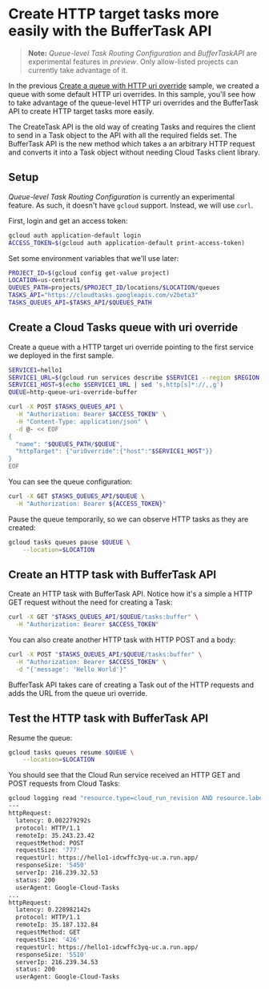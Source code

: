 # Create HTTP target tasks more easily with the BufferTask API

> **Note:** *Queue-level Task Routing Configuration* and *BufferTaskAPI* are
> experimental features in *preview*. Only allow-listed projects can currently
> take advantage of it.

In the previous [Create a queue with HTTP uri
override](../queue-uri-override-http-tasks/) sample, we created a queue with
some default HTTP uri overrides. In this sample, you'll see how to take
advantage of the queue-level HTTP uri overrides and the BufferTask API to create
HTTP target tasks more easily.

The CreateTask API is the old way of creating Tasks and requires the client to
send in a Task object to the API with all the required fields set. The
BufferTask API is the new method which takes a an arbitrary HTTP request and
converts it into a Task object without needing Cloud Tasks client library.

## Setup

*Queue-level Task Routing Configuration* is currently an experimental feature.
As such, it doesn't have `gcloud` support. Instead, we will use `curl`.

First, login and get an access token:

```sh
gcloud auth application-default login
ACCESS_TOKEN=$(gcloud auth application-default print-access-token)
```

Set some environment variables that we'll use later:

```sh
PROJECT_ID=$(gcloud config get-value project)
LOCATION=us-central1
QUEUES_PATH=projects/$PROJECT_ID/locations/$LOCATION/queues
TASKS_API="https://cloudtasks.googleapis.com/v2beta3"
TASKS_QUEUES_API=$TASKS_API/$QUEUES_PATH
```

## Create a Cloud Tasks queue with uri override

Create a queue with a HTTP target uri override pointing to the first service we
deployed in the first sample.

```sh
SERVICE1=hello1
SERVICE1_URL=$(gcloud run services describe $SERVICE1 --region $REGION --format 'value(status.url)')
SERVICE1_HOST=$(echo $SERVICE1_URL | sed 's,http[s]*://,,g')
QUEUE=http-queue-uri-override-buffer

curl -X POST $TASKS_QUEUES_API \
  -H "Authorization: Bearer $ACCESS_TOKEN" \
  -H "Content-Type: application/json" \
  -d @- << EOF
{
  "name": "$QUEUES_PATH/$QUEUE",
  "httpTarget": {"uriOverride":{"host":"$SERVICE1_HOST"}}
}
EOF
```

You can see the queue configuration:

```sh
curl -X GET $TASKS_QUEUES_API/$QUEUE \
  -H "Authorization: Bearer ${ACCESS_TOKEN}"
```

Pause the queue temporarily, so we can observe HTTP tasks as they are created:

```sh
gcloud tasks queues pause $QUEUE \
    --location=$LOCATION
```

## Create an HTTP task with BufferTask API

Create an HTTP task with BufferTask API. Notice how it's a simple a HTTP GET
request without the need for creating a Task:

```sh
curl -X GET "$TASKS_QUEUES_API/$QUEUE/tasks:buffer" \
  -H "Authorization: Bearer $ACCESS_TOKEN"
```

You can also create another HTTP task with HTTP POST and a body:

```sh
curl -X POST "$TASKS_QUEUES_API/$QUEUE/tasks:buffer" \
  -H "Authorization: Bearer $ACCESS_TOKEN" \
  -d "{'message': 'Hello World'}"
```

BufferTask API takes care of creating a Task out of the HTTP requests and adds
the URL from the queue uri override.

## Test the HTTP task with BufferTask API

Resume the queue:

```sh
gcloud tasks queues resume $QUEUE \
    --location=$LOCATION
```

You should see that the Cloud Run service received an HTTP GET and POST requests from
Cloud Tasks:

```sh
gcloud logging read "resource.type=cloud_run_revision AND resource.labels.service_name=$SERVICE1" --limit 4
---
httpRequest:
  latency: 0.002279292s
  protocol: HTTP/1.1
  remoteIp: 35.243.23.42
  requestMethod: POST
  requestSize: '777'
  requestUrl: https://hello1-idcwffc3yq-uc.a.run.app/
  responseSize: '5450'
  serverIp: 216.239.32.53
  status: 200
  userAgent: Google-Cloud-Tasks
...
httpRequest:
  latency: 0.228982142s
  protocol: HTTP/1.1
  remoteIp: 35.187.132.84
  requestMethod: GET
  requestSize: '426'
  requestUrl: https://hello1-idcwffc3yq-uc.a.run.app/
  responseSize: '5510'
  serverIp: 216.239.34.53
  status: 200
  userAgent: Google-Cloud-Tasks
```
